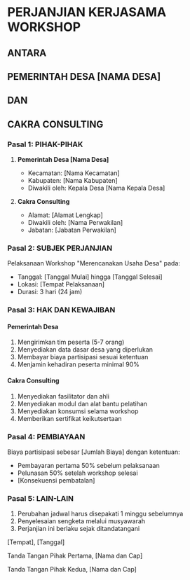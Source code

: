 # PERJANJIAN KERJASAMA WORKSHOP

## ANTARA

## PEMERINTAH DESA [NAMA DESA]

## DAN

## CAKRA CONSULTING

### Pasal 1: PIHAK-PIHAK

1. **Pemerintah Desa [Nama Desa]**
   - Kecamatan: [Nama Kecamatan]
   - Kabupaten: [Nama Kabupaten]
   - Diwakili oleh: Kepala Desa [Nama Kepala Desa]

2. **Cakra Consulting**
   - Alamat: [Alamat Lengkap]
   - Diwakili oleh: [Nama Perwakilan]
   - Jabatan: [Jabatan Perwakilan]

### Pasal 2: SUBJEK PERJANJIAN

Pelaksanaan Workshop "Merencanakan Usaha Desa" pada:

- Tanggal: [Tanggal Mulai] hingga [Tanggal Selesai]
- Lokasi: [Tempat Pelaksanaan]
- Durasi: 3 hari (24 jam)

### Pasal 3: HAK DAN KEWAJIBAN

#### Pemerintah Desa

1. Mengirimkan tim peserta (5-7 orang)
2. Menyediakan data dasar desa yang diperlukan
3. Membayar biaya partisipasi sesuai ketentuan
4. Menjamin kehadiran peserta minimal 90%

#### Cakra Consulting

1. Menyediakan fasilitator dan ahli
2. Menyediakan modul dan alat bantu pelatihan
3. Menyediakan konsumsi selama workshop
4. Memberikan sertifikat keikutsertaan

### Pasal 4: PEMBIAYAAN

Biaya partisipasi sebesar [Jumlah Biaya] dengan ketentuan:

- Pembayaran pertama 50% sebelum pelaksanaan
- Pelunasan 50% setelah workshop selesai
- [Konsekuensi pembatalan]

### Pasal 5: LAIN-LAIN

1. Perubahan jadwal harus disepakati 1 minggu sebelumnya
2. Penyelesaian sengketa melalui musyawarah
3. Perjanjian ini berlaku sejak ditandatangani

[Tempat], [Tanggal]

Tanda Tangan Pihak Pertama,
[Nama dan Cap]

Tanda Tangan Pihak Kedua,
[Nama dan Cap]
